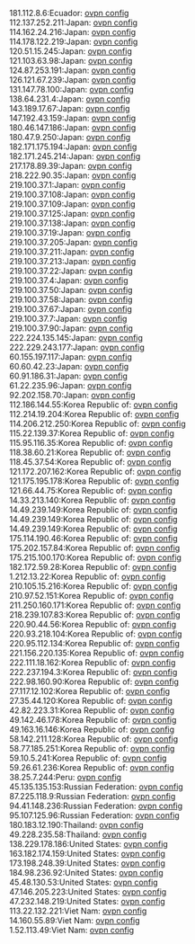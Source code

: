 181.112.8.6:Ecuador: [ovpn config](vpn/181_112_8_6.ovpn)  
112.137.252.211:Japan: [ovpn config](vpn/112_137_252_211.ovpn)  
114.162.24.216:Japan: [ovpn config](vpn/114_162_24_216.ovpn)  
114.178.122.219:Japan: [ovpn config](vpn/114_178_122_219.ovpn)  
120.51.15.245:Japan: [ovpn config](vpn/120_51_15_245.ovpn)  
121.103.63.98:Japan: [ovpn config](vpn/121_103_63_98.ovpn)  
124.87.253.191:Japan: [ovpn config](vpn/124_87_253_191.ovpn)  
126.121.67.239:Japan: [ovpn config](vpn/126_121_67_239.ovpn)  
131.147.78.100:Japan: [ovpn config](vpn/131_147_78_100.ovpn)  
138.64.231.4:Japan: [ovpn config](vpn/138_64_231_4.ovpn)  
143.189.17.67:Japan: [ovpn config](vpn/143_189_17_67.ovpn)  
147.192.43.159:Japan: [ovpn config](vpn/147_192_43_159.ovpn)  
180.46.147.186:Japan: [ovpn config](vpn/180_46_147_186.ovpn)  
180.47.9.250:Japan: [ovpn config](vpn/180_47_9_250.ovpn)  
182.171.175.194:Japan: [ovpn config](vpn/182_171_175_194.ovpn)  
182.171.245.214:Japan: [ovpn config](vpn/182_171_245_214.ovpn)  
217.178.89.39:Japan: [ovpn config](vpn/217_178_89_39.ovpn)  
218.222.90.35:Japan: [ovpn config](vpn/218_222_90_35.ovpn)  
219.100.37.1:Japan: [ovpn config](vpn/219_100_37_1.ovpn)  
219.100.37.108:Japan: [ovpn config](vpn/219_100_37_108.ovpn)  
219.100.37.109:Japan: [ovpn config](vpn/219_100_37_109.ovpn)  
219.100.37.125:Japan: [ovpn config](vpn/219_100_37_125.ovpn)  
219.100.37.138:Japan: [ovpn config](vpn/219_100_37_138.ovpn)  
219.100.37.19:Japan: [ovpn config](vpn/219_100_37_19.ovpn)  
219.100.37.205:Japan: [ovpn config](vpn/219_100_37_205.ovpn)  
219.100.37.211:Japan: [ovpn config](vpn/219_100_37_211.ovpn)  
219.100.37.213:Japan: [ovpn config](vpn/219_100_37_213.ovpn)  
219.100.37.22:Japan: [ovpn config](vpn/219_100_37_22.ovpn)  
219.100.37.4:Japan: [ovpn config](vpn/219_100_37_4.ovpn)  
219.100.37.50:Japan: [ovpn config](vpn/219_100_37_50.ovpn)  
219.100.37.58:Japan: [ovpn config](vpn/219_100_37_58.ovpn)  
219.100.37.67:Japan: [ovpn config](vpn/219_100_37_67.ovpn)  
219.100.37.7:Japan: [ovpn config](vpn/219_100_37_7.ovpn)  
219.100.37.90:Japan: [ovpn config](vpn/219_100_37_90.ovpn)  
222.224.135.145:Japan: [ovpn config](vpn/222_224_135_145.ovpn)  
222.229.243.177:Japan: [ovpn config](vpn/222_229_243_177.ovpn)  
60.155.197.117:Japan: [ovpn config](vpn/60_155_197_117.ovpn)  
60.60.42.23:Japan: [ovpn config](vpn/60_60_42_23.ovpn)  
60.91.186.31:Japan: [ovpn config](vpn/60_91_186_31.ovpn)  
61.22.235.96:Japan: [ovpn config](vpn/61_22_235_96.ovpn)  
92.202.158.70:Japan: [ovpn config](vpn/92_202_158_70.ovpn)  
112.186.144.55:Korea Republic of: [ovpn config](vpn/112_186_144_55.ovpn)  
112.214.19.204:Korea Republic of: [ovpn config](vpn/112_214_19_204.ovpn)  
114.206.212.250:Korea Republic of: [ovpn config](vpn/114_206_212_250.ovpn)  
115.22.139.37:Korea Republic of: [ovpn config](vpn/115_22_139_37.ovpn)  
115.95.116.35:Korea Republic of: [ovpn config](vpn/115_95_116_35.ovpn)  
118.38.60.21:Korea Republic of: [ovpn config](vpn/118_38_60_21.ovpn)  
118.45.37.54:Korea Republic of: [ovpn config](vpn/118_45_37_54.ovpn)  
121.172.207.162:Korea Republic of: [ovpn config](vpn/121_172_207_162.ovpn)  
121.175.195.178:Korea Republic of: [ovpn config](vpn/121_175_195_178.ovpn)  
121.66.44.75:Korea Republic of: [ovpn config](vpn/121_66_44_75.ovpn)  
14.33.213.140:Korea Republic of: [ovpn config](vpn/14_33_213_140.ovpn)  
14.49.239.149:Korea Republic of: [ovpn config](vpn/14_49_239_149.ovpn)  
14.49.239.149:Korea Republic of: [ovpn config](vpn/14_49_239_149.ovpn)  
14.49.239.149:Korea Republic of: [ovpn config](vpn/14_49_239_149.ovpn)  
175.114.190.46:Korea Republic of: [ovpn config](vpn/175_114_190_46.ovpn)  
175.202.157.84:Korea Republic of: [ovpn config](vpn/175_202_157_84.ovpn)  
175.215.100.170:Korea Republic of: [ovpn config](vpn/175_215_100_170.ovpn)  
182.172.59.28:Korea Republic of: [ovpn config](vpn/182_172_59_28.ovpn)  
1.212.13.22:Korea Republic of: [ovpn config](vpn/1_212_13_22.ovpn)  
210.105.15.216:Korea Republic of: [ovpn config](vpn/210_105_15_216.ovpn)  
210.97.52.151:Korea Republic of: [ovpn config](vpn/210_97_52_151.ovpn)  
211.250.160.171:Korea Republic of: [ovpn config](vpn/211_250_160_171.ovpn)  
218.239.107.83:Korea Republic of: [ovpn config](vpn/218_239_107_83.ovpn)  
220.90.44.56:Korea Republic of: [ovpn config](vpn/220_90_44_56.ovpn)  
220.93.218.104:Korea Republic of: [ovpn config](vpn/220_93_218_104.ovpn)  
220.95.112.134:Korea Republic of: [ovpn config](vpn/220_95_112_134.ovpn)  
221.156.220.135:Korea Republic of: [ovpn config](vpn/221_156_220_135.ovpn)  
222.111.18.162:Korea Republic of: [ovpn config](vpn/222_111_18_162.ovpn)  
222.237.194.3:Korea Republic of: [ovpn config](vpn/222_237_194_3.ovpn)  
222.98.160.90:Korea Republic of: [ovpn config](vpn/222_98_160_90.ovpn)  
27.117.12.102:Korea Republic of: [ovpn config](vpn/27_117_12_102.ovpn)  
27.35.44.120:Korea Republic of: [ovpn config](vpn/27_35_44_120.ovpn)  
42.82.223.31:Korea Republic of: [ovpn config](vpn/42_82_223_31.ovpn)  
49.142.46.178:Korea Republic of: [ovpn config](vpn/49_142_46_178.ovpn)  
49.163.16.146:Korea Republic of: [ovpn config](vpn/49_163_16_146.ovpn)  
58.142.211.128:Korea Republic of: [ovpn config](vpn/58_142_211_128.ovpn)  
58.77.185.251:Korea Republic of: [ovpn config](vpn/58_77_185_251.ovpn)  
59.10.5.241:Korea Republic of: [ovpn config](vpn/59_10_5_241.ovpn)  
59.26.61.236:Korea Republic of: [ovpn config](vpn/59_26_61_236.ovpn)  
38.25.7.244:Peru: [ovpn config](vpn/38_25_7_244.ovpn)  
45.135.135.153:Russian Federation: [ovpn config](vpn/45_135_135_153.ovpn)  
87.225.118.9:Russian Federation: [ovpn config](vpn/87_225_118_9.ovpn)  
94.41.148.236:Russian Federation: [ovpn config](vpn/94_41_148_236.ovpn)  
95.107.125.96:Russian Federation: [ovpn config](vpn/95_107_125_96.ovpn)  
180.183.12.190:Thailand: [ovpn config](vpn/180_183_12_190.ovpn)  
49.228.235.58:Thailand: [ovpn config](vpn/49_228_235_58.ovpn)  
138.229.178.186:United States: [ovpn config](vpn/138_229_178_186.ovpn)  
163.182.174.159:United States: [ovpn config](vpn/163_182_174_159.ovpn)  
173.198.248.39:United States: [ovpn config](vpn/173_198_248_39.ovpn)  
184.98.236.92:United States: [ovpn config](vpn/184_98_236_92.ovpn)  
45.48.130.53:United States: [ovpn config](vpn/45_48_130_53.ovpn)  
47.146.205.223:United States: [ovpn config](vpn/47_146_205_223.ovpn)  
47.232.148.219:United States: [ovpn config](vpn/47_232_148_219.ovpn)  
113.22.132.221:Viet Nam: [ovpn config](vpn/113_22_132_221.ovpn)  
14.160.55.89:Viet Nam: [ovpn config](vpn/14_160_55_89.ovpn)  
1.52.113.49:Viet Nam: [ovpn config](vpn/1_52_113_49.ovpn)  

